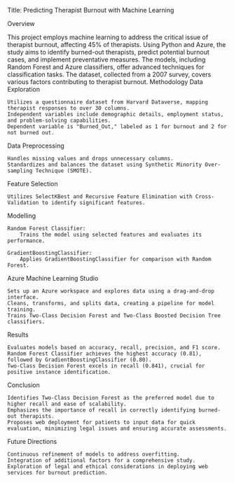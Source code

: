 Title: Predicting Therapist Burnout with Machine Learning


Overview

This project employs machine learning to address the critical issue of therapist burnout, affecting 45% of therapists. Using Python and Azure, the study aims to identify burned-out therapists, predict potential burnout cases, and implement preventative measures. The models, including Random Forest and Azure classifiers, offer advanced techniques for classification tasks. The dataset, collected from a 2007 survey, covers various factors contributing to therapist burnout.
Methodology
Data Exploration

    Utilizes a questionnaire dataset from Harvard Dataverse, mapping therapist responses to over 30 columns.
    Independent variables include demographic details, employment status, and problem-solving capabilities.
    Dependent variable is "Burned_Out," labeled as 1 for burnout and 2 for not burned out.

Data Preprocessing

    Handles missing values and drops unnecessary columns.
    Standardizes and balances the dataset using Synthetic Minority Over-sampling Technique (SMOTE).

Feature Selection

    Utilizes SelectKBest and Recursive Feature Elimination with Cross-Validation to identify significant features.

Modelling

    Random Forest Classifier:
        Trains the model using selected features and evaluates its performance.

    GradientBoostingClassifier:
        Applies GradientBoostingClassifier for comparison with Random Forest.

Azure Machine Learning Studio

    Sets up an Azure workspace and explores data using a drag-and-drop interface.
    Cleans, transforms, and splits data, creating a pipeline for model training.
    Trains Two-Class Decision Forest and Two-Class Boosted Decision Tree classifiers.

Results

    Evaluates models based on accuracy, recall, precision, and F1 score.
    Random Forest Classifier achieves the highest accuracy (0.81), followed by GradientBoostingClassifier (0.80).
    Two-Class Decision Forest excels in recall (0.841), crucial for positive instance identification.

Conclusion

    Identifies Two-Class Decision Forest as the preferred model due to higher recall and ease of scalability.
    Emphasizes the importance of recall in correctly identifying burned-out therapists.
    Proposes web deployment for patients to input data for quick evaluation, minimizing legal issues and ensuring accurate assessments.

Future Directions

    Continuous refinement of models to address overfitting.
    Integration of additional factors for a comprehensive study.
    Exploration of legal and ethical considerations in deploying web services for burnout prediction.
